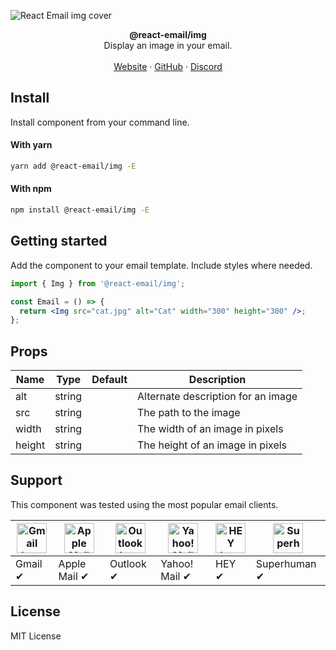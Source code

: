 ![React Email img cover](https://assets.react.email/covers/img.png)

<div align="center"><strong>@react-email/img</strong></div>
<div align="center">Display an image in your email.</div>
<br />
<div align="center">
<a href="https://react.email">Website</a> 
<span> · </span>
<a href="https://github.com/zenorocha/react-email">GitHub</a> 
<span> · </span>
<a href="https://react.email/discord">Discord</a>
</div>

## Install

Install component from your command line.

#### With yarn

```sh
yarn add @react-email/img -E
```

#### With npm

```sh
npm install @react-email/img -E
```

## Getting started

Add the component to your email template. Include styles where needed.

```jsx
import { Img } from '@react-email/img';

const Email = () => {
  return <Img src="cat.jpg" alt="Cat" width="300" height="300" />;
};
```

## Props

| Name   | Type   | Default | Description                        |
| ------ | ------ | ------- | ---------------------------------- |
| alt    | string |         | Alternate description for an image |
| src    | string |         | The path to the image              |
| width  | string |         | The width of an image in pixels    |
| height | string |         | The height of an image in pixels   |

## Support

This component was tested using the most popular email clients.

| <img src="https://assets.react.email/icons/gmail.svg" width="48px" height="48px" alt="Gmail logo"> | <img src="https://assets.react.email/icons/apple-mail.svg" width="48px" height="48px" alt="Apple Mail"> | <img src="https://assets.react.email/icons/outlook.svg" width="48px" height="48px" alt="Outlook logo"> | <img src="https://assets.react.email/icons/yahoo-mail.svg" width="48px" height="48px" alt="Yahoo! Mail logo"> | <img src="https://assets.react.email/icons/hey.svg" width="48px" height="48px" alt="HEY logo"> | <img src="https://assets.react.email/icons/superhuman.svg" width="48px" height="48px" alt="Superhuman logo"> |
| -------------------------------------------------------------------------------------------------- | ------------------------------------------------------------------------------------------------------- | ------------------------------------------------------------------------------------------------------ | ------------------------------------------------------------------------------------------------------------- | ---------------------------------------------------------------------------------------------- | ------------------------------------------------------------------------------------------------------------ |
| Gmail ✔                                                                                            | Apple Mail ✔                                                                                            | Outlook ✔                                                                                              | Yahoo! Mail ✔                                                                                                 | HEY ✔                                                                                          | Superhuman ✔                                                                                                 |

## License

MIT License
